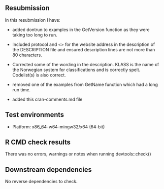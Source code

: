 ## Resubmission
In this resubmission I have:

* added dontrun to examples in the GetVersion function as they were taking
  too long to run.

* Included protocol and <> for the website address in the description
  of the DESCRIPTION file and ensured description lines are not more
  than 80 characters.
  
* Corrected some of the wording in the description. KLASS is the name
  of the Norwegian system 
  for classifications and is correctly spelt. Codelist(s) is also 
  correct.
  
* removed one of the examples from GetName function which had a long 
  run time.
  
* added this cran-comments.md file

## Test environments
* Platform: x86_64-w64-mingw32/x64 (64-bit)

## R CMD check results
There was no errors, warnings or notes when running devtools::check()

## Downstream dependencies
No reverse dependencies to check.